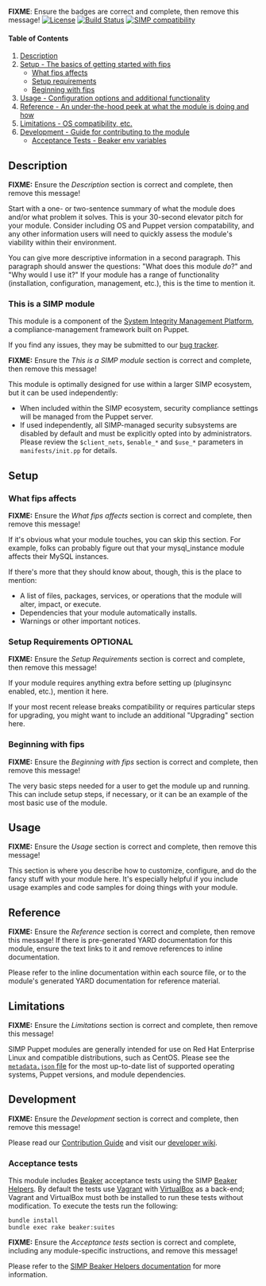 **FIXME**: Ensure the badges are correct and complete, then remove this message!
[![License](http://img.shields.io/:license-apache-blue.svg)](http://www.apache.org/licenses/LICENSE-2.0.html) [![Build Status](https://travis-ci.org/simp/pupmod-simp-fips.svg)](https://travis-ci.org/simp/pupmod-simp-fips) [![SIMP compatibility](https://img.shields.io/badge/SIMP%20compatibility-4.2.*%2F5.1.*-orange.svg)](https://img.shields.io/badge/SIMP%20compatibility-4.2.*%2F5.1.*-orange.svg)

#### Table of Contents

1. [Description](#description)
2. [Setup - The basics of getting started with fips](#setup)
    * [What fips affects](#what-fips-affects)
    * [Setup requirements](#setup-requirements)
    * [Beginning with fips](#beginning-with-fips)
3. [Usage - Configuration options and additional functionality](#usage)
4. [Reference - An under-the-hood peek at what the module is doing and how](#reference)
5. [Limitations - OS compatibility, etc.](#limitations)
6. [Development - Guide for contributing to the module](#development)
    * [Acceptance Tests - Beaker env variables](#acceptance-tests)

## Description

**FIXME:** Ensure the *Description* section is correct and complete, then remove this message!

Start with a one- or two-sentence summary of what the module does and/or what problem it solves. This is your 30-second elevator pitch for your module. Consider including OS and Puppet version compatability, and any other information users will need to quickly assess the module's viability within their environment.

You can give more descriptive information in a second paragraph. This paragraph should answer the questions: "What does this module *do*?" and "Why would I use it?" If your module has a range of functionality (installation, configuration, management, etc.), this is the time to mention it.

### This is a SIMP module

This module is a component of the [System Integrity Management Platform](https://github.com/NationalSecurityAgency/SIMP), a compliance-management framework built on Puppet.

If you find any issues, they may be submitted to our [bug tracker](https://simp-project.atlassian.net/).

**FIXME:** Ensure the *This is a SIMP module* section is correct and complete, then remove this message!

This module is optimally designed for use within a larger SIMP ecosystem, but it can be used independently:

 * When included within the SIMP ecosystem, security compliance settings will be managed from the Puppet server.
 * If used independently, all SIMP-managed security subsystems are disabled by default and must be explicitly opted into by administrators.  Please review the `$client_nets`, `$enable_*` and `$use_*` parameters in `manifests/init.pp` for details.

## Setup

### What fips affects

**FIXME:** Ensure the *What fips affects* section is correct and complete, then remove this message!

If it's obvious what your module touches, you can skip this section. For example, folks can probably figure out that your mysql_instance module affects their MySQL instances.

If there's more that they should know about, though, this is the place to mention:

 * A list of files, packages, services, or operations that the module will alter, impact, or execute.
 * Dependencies that your module automatically installs.
 * Warnings or other important notices.

### Setup Requirements **OPTIONAL**

**FIXME:** Ensure the *Setup Requirements* section is correct and complete, then remove this message!

If your module requires anything extra before setting up (pluginsync enabled, etc.), mention it here.

If your most recent release breaks compatibility or requires particular steps for upgrading, you might want to include an additional "Upgrading" section here.

### Beginning with fips

**FIXME:** Ensure the *Beginning with fips* section is correct and complete, then remove this message!

The very basic steps needed for a user to get the module up and running. This can include setup steps, if necessary, or it can be an example of the most basic use of the module.

## Usage

**FIXME:** Ensure the *Usage* section is correct and complete, then remove this message!

This section is where you describe how to customize, configure, and do the fancy stuff with your module here. It's especially helpful if you include usage examples and code samples for doing things with your module.

## Reference

**FIXME:** Ensure the *Reference* section is correct and complete, then remove this message!  If there is pre-generated YARD documentation for this module, ensure the text links to it and remove references to inline documentation.

Please refer to the inline documentation within each source file, or to the module's generated YARD documentation for reference material.

## Limitations

**FIXME:** Ensure the *Limitations* section is correct and complete, then remove this message!

SIMP Puppet modules are generally intended for use on Red Hat Enterprise Linux and compatible distributions, such as CentOS. Please see the [`metadata.json` file](./metadata.json) for the most up-to-date list of supported operating systems, Puppet versions, and module dependencies.

## Development

**FIXME:** Ensure the *Development* section is correct and complete, then remove this message!

Please read our [Contribution Guide](https://simp-project.atlassian.net/wiki/display/SD/Contributing+to+SIMP) and visit our [developer wiki](https://simp-project.atlassian.net/wiki/display/SD/SIMP+Development+Home).

### Acceptance tests

This module includes [Beaker](https://github.com/puppetlabs/beaker) acceptance tests using the SIMP [Beaker Helpers](https://github.com/simp/rubygem-simp-beaker-helpers).  By default the tests use [Vagrant](https://www.vagrantup.com/) with [VirtualBox](https://www.virtualbox.org) as a back-end; Vagrant and VirtualBox must both be installed to run these tests without modification. To execute the tests run the following:

```shell
bundle install
bundle exec rake beaker:suites
```

**FIXME:** Ensure the *Acceptance tests* section is correct and complete, including any module-specific instructions, and remove this message!

Please refer to the [SIMP Beaker Helpers documentation](https://github.com/simp/rubygem-simp-beaker-helpers/blob/master/README.md) for more information.

